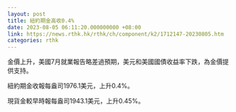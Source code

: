 ```yaml
---
layout: post
title: 紐約期金高收0.4%
date: 2023-08-05 06:11:20.000000000 +08:00
link: https://news.rthk.hk/rthk/ch/component/k2/1712147-20230805.htm
categories: rthk
---
```


金價上升，美國7月就業報告略差過預期，美元和美國國債收益率下跌，為金價提供支持。

紐約期金收報每盎司1976.1美元，上升0.4%。

現貨金較早時報每盎司1943.1美元，上升0.45%。
